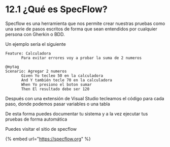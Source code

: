 # 12.1 ¿Qué es SpecFlow?

Specflow es una herramienta que nos permite crear nuestras pruebas como una serie de pasos escritos de forma que sean entendidos por cualquier persona con Gherkin o BDD.

Un ejemplo sería el siguiente

```
Feature: Calculadora
       Para evitar errores voy a probar la suma de 2 numeros

@mytag
Scenario: Agregar 2 numeros
       Given Yo tecleo 50 en la calculadora
       And Y también tecle 70 en la calculadora
       When Yo presiono el boton sumar
       Then El resultado debe ser 120
```

Después con una extensión de Visual Studio tecleamos el código para cada paso, donde podemos pasar variables o una tabla

De esta forma puedes documentar tu sistema y a la vez ejecutar tus pruebas de forma automática

Puedes visitar el sitio de specflow

{% embed url="https://specflow.org" %}

